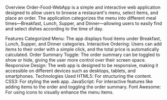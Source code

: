 Overview
Order-Food-WebApp is a simple and interactive web application designed to allow users to browse a restaurant's menu, select items, and place an order. The application categorizes the menu into different meal times—Breakfast, Lunch, Supper, and Dinner—allowing users to easily find and select dishes according to the time of day.

Features
Categorized Menu: The app displays food items under Breakfast, Lunch, Supper, and Dinner categories.
Interactive Ordering: Users can add items to their order with a simple click, and the total price is automatically calculated.
Order Summary Toggle: The order summary can be toggled to show or hide, giving the user more control over their screen space.
Responsive Design: The web app is designed to be responsive, making it accessible on different devices such as desktops, tablets, and smartphones.
Technologies Used
HTML5: For structuring the content.
CSS3: For styling the web app.
JavaScript: For interactive features like adding items to the order and toggling the order summary.
Font Awesome: For using icons to visually enhance the menu items.
